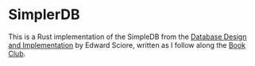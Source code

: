 # SimplerDB

This is a Rust implementation of the SimpleDB from the [Database Design and Implementation](https://link.springer.com/book/10.1007/978-3-030-33836-7) by Edward Sciore, written as I follow along
the [Book Club](https://groups.google.com/g/database-design-and-implementation-2024-book-club/).
